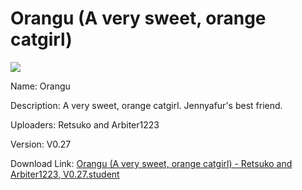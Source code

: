 # Orangu (A very sweet, orange catgirl)

<img src = "https://raw.githubusercontent.com/Arbiter1223/Koukou-Gurashi-Custom-Students/master/Students/Files/Orangu%20(A%20very%20sweet%2C%20orange%20catgirl).png">

Name: Orangu

Description: A very sweet, orange catgirl. Jennyafur's best friend.

Uploaders: Retsuko and Arbiter1223

Version: V0.27

Download Link: <a href="https://raw.githubusercontent.com/Arbiter1223/Koukou-Gurashi-Custom-Students/master/Students/Files/Orangu%20(A%20very%20sweet%2C%20orange%20catgirl)%20-%20Retsuko%20and%20Arbiter1223%2C%20V0.27.student">Orangu (A very sweet, orange catgirl) - Retsuko and Arbiter1223, V0.27.student</a>
